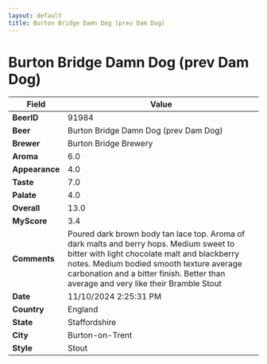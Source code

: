 ```yaml
---
layout: default
title: Burton Bridge Damn Dog (prev Dam Dog)
---
```


# Burton Bridge Damn Dog (prev Dam Dog)

| Field         | Value     |
|---------------|-----------|
| **BeerID** | 91984 |
| **Beer** | Burton Bridge Damn Dog (prev Dam Dog) |
| **Brewer** | Burton Bridge Brewery |
| **Aroma** | 6.0 |
| **Appearance** | 4.0 |
| **Taste** | 7.0 |
| **Palate** | 4.0 |
| **Overall** | 13.0 |
| **MyScore** | 3.4 |
| **Comments** | Poured dark brown body tan lace top.  Aroma of dark malts and berry hops.  Medium sweet to bitter with light chocolate malt and blackberry notes. Medium bodied smooth texture average carbonation and a bitter finish.  Better than average and very like their Bramble Stout  |
| **Date** | 11/10/2024 2:25:31 PM |
| **Country** | England |
| **State** | Staffordshire |
| **City** | Burton-on-Trent |
| **Style** | Stout |
